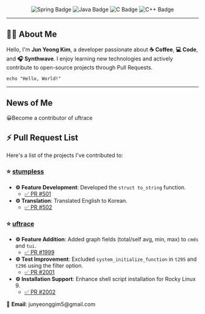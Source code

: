 
<p align="center">
  <img src="https://img.shields.io/badge/Spring-6DB33F?style=for-the-badge&logo=spring&logoColor=white" alt="Spring Badge"/>
  <img src="https://img.shields.io/badge/Java-ED8B00?style=for-the-badge&logo=java&logoColor=white" alt="Java Badge"/>
  <img src="https://img.shields.io/badge/C-00599C?style=for-the-badge&logo=c&logoColor=white" alt="C Badge"/>
  <img src="https://img.shields.io/badge/C++-00599C?style=for-the-badge&logo=C%2B%2B&logoColor=white" alt="C++ Badge">
</p>

---

<h2>🙋‍♀️ About Me</h2>

<p>Hello, I'm <strong>Jun Yeong Kim</strong>, a developer passionate about <strong>☕ Coffee</strong>, <strong>💻 Code</strong>, and <strong>🎧 Synthwave</strong>. I enjoy learning new technologies and actively contribute to open-source projects through Pull Requests.</p>

<pre><code>echo "Hello, World!"
</code></pre>

---

<h2>News of Me</h2>
<a href="https://github.com/namhyung/uftrace/releases/tag/v0.18"></a>😀​Become a contributor of uftrace</a>

<h2>⚡ Pull Request List</h2>

<p>Here's a list of the projects I've contributed to:</p>

<h3>⭐ <a href="https://github.com/goatshriek/stumpless">stumpless</a></h3>
<ul>
  <li><strong>⚙️ Feature Development</strong>: Developed the <code>struct to_string</code> function.
    <ul>
      <li><a href="https://github.com/goatshriek/stumpless/pull/501">✅ PR #501</a></li>
    </ul>
  </li>
  <li><strong>⚙️ Translation</strong>: Translated English to Korean.
    <ul>
      <li><a href="https://github.com/goatshriek/stumpless/pull/502">✅ PR #502</a></li>
    </ul>
  </li>
</ul>

<h3>⭐ <a href="https://github.com/namhyung/uftrace">uftrace</a></h3>
<ul>
  <li><strong>⚙️ Feature Addition</strong>: Added graph fields (total/self avg, min, max) to <code>cmds</code> and <code>tui</code>.
    <ul>
      <li><a href="https://github.com/namhyung/uftrace/pull/1999">✅ PR #1999</a></li>
    </ul>
  </li>
  <li><strong>⚙️ Test Improvement</strong>: Excluded <code>system_initialize_function</code> in <code>t295</code> and <code>t296</code> using the filter option.
    <ul>
      <li><a href="https://github.com/namhyung/uftrace/pull/2001">✅ PR #2001</a></li>
    </ul>
  </li>
   <li><strong>⚙️ Installation Support</strong>: Enhance shell script installation for Rocky Linux 9.
    <ul>
      <li><a href="https://github.com/namhyung/uftrace/pull/2002">✅ PR #2002</a></li>
    </ul>
  </li>
</ul>



<p>📧 <strong>Email</strong>: junyeonggim5@gmail.com</p>
